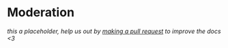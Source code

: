 # Moderation

<div class="big-emphasis" markdown="1">

*this a placeholder, help us out by [making a pull request](../develop/contributing.md)
to improve the docs <3*

</div>